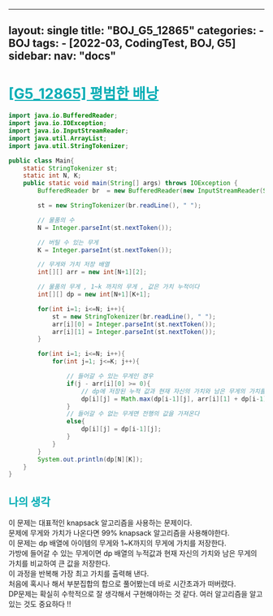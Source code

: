 
---
layout: single
title:  "BOJ_G5_12865"
categories: 
    - BOJ
tags: 
    - [2022-03, CodingTest, BOJ, G5]
sidebar:
    nav: "docs"
---

# <b><a style="color:#00adb5" href="https://www.acmicpc.net/problem/12865" target=_blank>[G5_12865] 평범한 배낭</a></b>

```java
import java.io.BufferedReader;
import java.io.IOException;
import java.io.InputStreamReader;
import java.util.ArrayList;
import java.util.StringTokenizer;

public class Main{
    static StringTokenizer st;
    static int N, K;
    public static void main(String[] args) throws IOException {
        BufferedReader br  = new BufferedReader(new InputStreamReader(System.in));

        st = new StringTokenizer(br.readLine(), " ");

        // 물품의 수
        N = Integer.parseInt(st.nextToken());

        // 버틸 수 있는 무게
        K = Integer.parseInt(st.nextToken());

        // 무게와 가치 저장 배열
        int[][] arr = new int[N+1][2];

        // 물품의 무게 , 1~k 까지의 무게 , 값은 가치 누적이다
        int[][] dp = new int[N+1][K+1];

        for(int i=1; i<=N; i++){
            st = new StringTokenizer(br.readLine(), " ");
            arr[i][0] = Integer.parseInt(st.nextToken());
            arr[i][1] = Integer.parseInt(st.nextToken());
        }

        for(int i=1; i<=N; i++){
            for(int j=1; j<=K; j++){

                // 들어갈 수 있는 무게인 경우
                if(j - arr[i][0] >= 0){
                    // dp에 저장된 누적 값과 현재 자신의 가치와 남은 무게의 가치를 비교하여 큰 값을 저장한다
                    dp[i][j] = Math.max(dp[i-1][j], arr[i][1] + dp[i-1][j-arr[i][0]]);
                }
                // 들어갈 수 없는 무게면 전행의 값을 가져온다
                else{
                    dp[i][j] = dp[i-1][j];
                }
            }
        }
        System.out.println(dp[N][K]);
    }
}
```

## <b><a style="color:#00adb5">나의 생각</a></b>
이 문제는 대표적인 knapsack 알고리즘을 사용하는 문제이다.<br>
문제에 무게와 가치가 나온다면 99% knapsack 알고리즘을 사용해야한다.<br>
이 문제는 dp 배열에 아이템의 무게와 1~K까지의 무게에 가치를 저장한다. <br>
가방에 들어갈 수 있는 무게이면 dp 배열의 누적값과 현재 자신의 가치와 남은 무게의 가치를 비교하여 큰 값을 저장한다.<br>
이 과정을 반복해 가장 최고 가치를 출력해 낸다.<br>
처음에 혹시나 해서 부분집합의 합으로 풀어봤는데 바로 시간초과가 떠버렸다. <br>
DP문제는 확실히 수학적으로 잘 생각해서 구현해야하는 것 같다. 여러 알고리즘을 알고 있는 것도 중요하다 !!